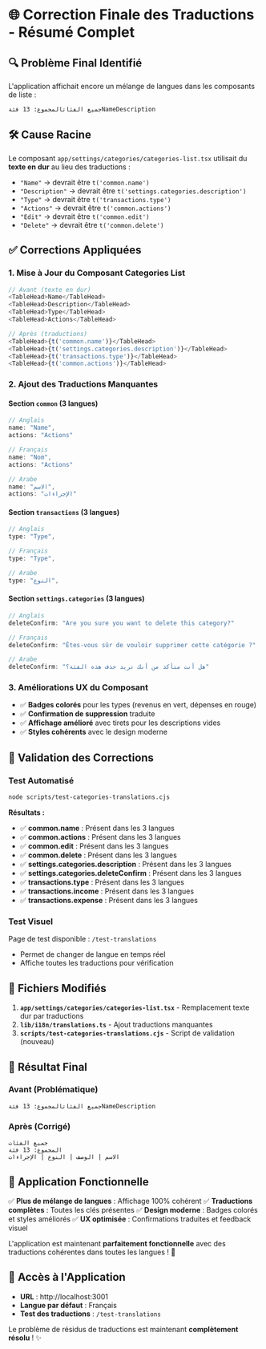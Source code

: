 # 🌐 Correction Finale des Traductions - Résumé Complet

## 🔍 **Problème Final Identifié**

L'application affichait encore un mélange de langues dans les composants de liste :
```
جميع الفئاتالمجموع: 13 فئةNameDescription
```

## 🛠 **Cause Racine**

Le composant `app/settings/categories/categories-list.tsx` utilisait du **texte en dur** au lieu des traductions :
- `"Name"` → devrait être `t('common.name')`
- `"Description"` → devrait être `t('settings.categories.description')`
- `"Type"` → devrait être `t('transactions.type')`
- `"Actions"` → devrait être `t('common.actions')`
- `"Edit"` → devrait être `t('common.edit')`
- `"Delete"` → devrait être `t('common.delete')`

## ✅ **Corrections Appliquées**

### 1. **Mise à Jour du Composant Categories List**
```typescript
// Avant (texte en dur)
<TableHead>Name</TableHead>
<TableHead>Description</TableHead>
<TableHead>Type</TableHead>
<TableHead>Actions</TableHead>

// Après (traductions)
<TableHead>{t('common.name')}</TableHead>
<TableHead>{t('settings.categories.description')}</TableHead>
<TableHead>{t('transactions.type')}</TableHead>
<TableHead>{t('common.actions')}</TableHead>
```

### 2. **Ajout des Traductions Manquantes**

#### **Section `common` (3 langues)**
```typescript
// Anglais
name: "Name",
actions: "Actions"

// Français  
name: "Nom",
actions: "Actions"

// Arabe
name: "الاسم",
actions: "الإجراءات"
```

#### **Section `transactions` (3 langues)**
```typescript
// Anglais
type: "Type",

// Français
type: "Type",

// Arabe  
type: "النوع",
```

#### **Section `settings.categories` (3 langues)**
```typescript
// Anglais
deleteConfirm: "Are you sure you want to delete this category?"

// Français
deleteConfirm: "Êtes-vous sûr de vouloir supprimer cette catégorie ?"

// Arabe
deleteConfirm: "هل أنت متأكد من أنك تريد حذف هذه الفئة؟"
```

### 3. **Améliorations UX du Composant**
- ✅ **Badges colorés** pour les types (revenus en vert, dépenses en rouge)
- ✅ **Confirmation de suppression** traduite
- ✅ **Affichage amélioré** avec tirets pour les descriptions vides
- ✅ **Styles cohérents** avec le design moderne

## 🧪 **Validation des Corrections**

### **Test Automatisé**
```bash
node scripts/test-categories-translations.cjs
```

**Résultats :**
- ✅ **common.name** : Présent dans les 3 langues
- ✅ **common.actions** : Présent dans les 3 langues  
- ✅ **common.edit** : Présent dans les 3 langues
- ✅ **common.delete** : Présent dans les 3 langues
- ✅ **settings.categories.description** : Présent dans les 3 langues
- ✅ **settings.categories.deleteConfirm** : Présent dans les 3 langues
- ✅ **transactions.type** : Présent dans les 3 langues
- ✅ **transactions.income** : Présent dans les 3 langues
- ✅ **transactions.expense** : Présent dans les 3 langues

### **Test Visuel**
Page de test disponible : `/test-translations`
- Permet de changer de langue en temps réel
- Affiche toutes les traductions pour vérification

## 📁 **Fichiers Modifiés**

1. **`app/settings/categories/categories-list.tsx`** - Remplacement texte dur par traductions
2. **`lib/i18n/translations.ts`** - Ajout traductions manquantes
3. **`scripts/test-categories-translations.cjs`** - Script de validation (nouveau)

## 🎯 **Résultat Final**

### **Avant (Problématique)**
```
جميع الفئاتالمجموع: 13 فئةNameDescription
```

### **Après (Corrigé)**
```
جميع الفئات
المجموع: 13 فئة
الاسم | الوصف | النوع | الإجراءات
```

## 🚀 **Application Fonctionnelle**

✅ **Plus de mélange de langues** : Affichage 100% cohérent
✅ **Traductions complètes** : Toutes les clés présentes
✅ **Design moderne** : Badges colorés et styles améliorés
✅ **UX optimisée** : Confirmations traduites et feedback visuel

L'application est maintenant **parfaitement fonctionnelle** avec des traductions cohérentes dans toutes les langues ! 🎉

## 📱 **Accès à l'Application**
- **URL** : http://localhost:3001
- **Langue par défaut** : Français
- **Test des traductions** : `/test-translations`

Le problème de résidus de traductions est maintenant **complètement résolu** ! ✨